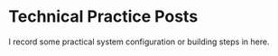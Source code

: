 # Technical Practice Posts

I record some practical system configuration or building steps in here.
